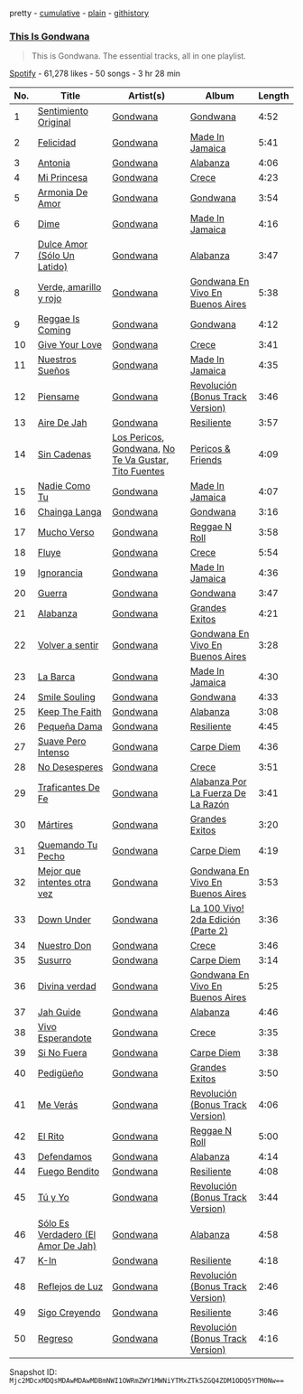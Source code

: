 pretty - [cumulative](/playlists/cumulative/37i9dQZF1DZ06evO2z72hy.md) - [plain](/playlists/plain/37i9dQZF1DZ06evO2z72hy) - [githistory](https://github.githistory.xyz/mackorone/spotify-playlist-archive/blob/main/playlists/plain/37i9dQZF1DZ06evO2z72hy)

### [This Is Gondwana](https://open.spotify.com/playlist/37i9dQZF1DZ06evO2z72hy)

> This is Gondwana\. The essential tracks, all in one playlist.

[Spotify](https://open.spotify.com/user/spotify) - 61,278 likes - 50 songs - 3 hr 28 min

| No. | Title | Artist(s) | Album | Length |
|---|---|---|---|---|
| 1 | [Sentimiento Original](https://open.spotify.com/track/2dz5G8cubIlwFN6SJtj0rg) | [Gondwana](https://open.spotify.com/artist/4nSgEvZncnC5oNPVrtwnLd) | [Gondwana](https://open.spotify.com/album/5aqBD2HHSWt6VpSjSZfiMw) | 4:52 |
| 2 | [Felicidad](https://open.spotify.com/track/3TilMZ5wdTBPrDYPNY9Kc8) | [Gondwana](https://open.spotify.com/artist/4nSgEvZncnC5oNPVrtwnLd) | [Made In Jamaica](https://open.spotify.com/album/3iUfQH6qzhBfR4lrD4dgmg) | 5:41 |
| 3 | [Antonia](https://open.spotify.com/track/51LZ2XHdETvNLQ6SKqTjWF) | [Gondwana](https://open.spotify.com/artist/4nSgEvZncnC5oNPVrtwnLd) | [Alabanza](https://open.spotify.com/album/6KPmpAVmsA13q5iz2ItPLS) | 4:06 |
| 4 | [Mi Princesa](https://open.spotify.com/track/6qwIv4W6tUPxt2jLz84tlo) | [Gondwana](https://open.spotify.com/artist/4nSgEvZncnC5oNPVrtwnLd) | [Crece](https://open.spotify.com/album/3B5dbgQh0IvFD47xLnDvPr) | 4:23 |
| 5 | [Armonia De Amor](https://open.spotify.com/track/2CfWRsmVFEIJA3t5HBMvry) | [Gondwana](https://open.spotify.com/artist/4nSgEvZncnC5oNPVrtwnLd) | [Gondwana](https://open.spotify.com/album/5aqBD2HHSWt6VpSjSZfiMw) | 3:54 |
| 6 | [Dime](https://open.spotify.com/track/6YjkpZPWoDnY2Xbvf9lSWn) | [Gondwana](https://open.spotify.com/artist/4nSgEvZncnC5oNPVrtwnLd) | [Made In Jamaica](https://open.spotify.com/album/3iUfQH6qzhBfR4lrD4dgmg) | 4:16 |
| 7 | [Dulce Amor \(Sólo Un Latido\)](https://open.spotify.com/track/23d6sogOKvZOx7XtSEeNVs) | [Gondwana](https://open.spotify.com/artist/4nSgEvZncnC5oNPVrtwnLd) | [Alabanza](https://open.spotify.com/album/6KPmpAVmsA13q5iz2ItPLS) | 3:47 |
| 8 | [Verde, amarillo y rojo](https://open.spotify.com/track/4Gu3btu3WVhofFBbSyrwBC) | [Gondwana](https://open.spotify.com/artist/4nSgEvZncnC5oNPVrtwnLd) | [Gondwana En Vivo En Buenos Aires](https://open.spotify.com/album/5gF3S3q98Noxe5ECtnUN9K) | 5:38 |
| 9 | [Reggae Is Coming](https://open.spotify.com/track/1yYq0GX9AKLb6yiN5pmyEw) | [Gondwana](https://open.spotify.com/artist/4nSgEvZncnC5oNPVrtwnLd) | [Gondwana](https://open.spotify.com/album/5aqBD2HHSWt6VpSjSZfiMw) | 4:12 |
| 10 | [Give Your Love](https://open.spotify.com/track/6SCxbGzB7xJBPqkEvobpFf) | [Gondwana](https://open.spotify.com/artist/4nSgEvZncnC5oNPVrtwnLd) | [Crece](https://open.spotify.com/album/3B5dbgQh0IvFD47xLnDvPr) | 3:41 |
| 11 | [Nuestros Sueños](https://open.spotify.com/track/0xAwZZmo9w1Rl5gaMkQ2lx) | [Gondwana](https://open.spotify.com/artist/4nSgEvZncnC5oNPVrtwnLd) | [Made In Jamaica](https://open.spotify.com/album/3iUfQH6qzhBfR4lrD4dgmg) | 4:35 |
| 12 | [Piensame](https://open.spotify.com/track/649bIUP229t1UR3KBAZdaF) | [Gondwana](https://open.spotify.com/artist/4nSgEvZncnC5oNPVrtwnLd) | [Revolución \(Bonus Track Version\)](https://open.spotify.com/album/2q9SKZyjttHPnRTcV7cDAg) | 3:46 |
| 13 | [Aire De Jah](https://open.spotify.com/track/21a0hsGjEbG6hBl00N3I5g) | [Gondwana](https://open.spotify.com/artist/4nSgEvZncnC5oNPVrtwnLd) | [Resiliente](https://open.spotify.com/album/7E1x50ZczCpi7HVjHrvhZ9) | 3:57 |
| 14 | [Sin Cadenas](https://open.spotify.com/track/42PvpvCg7eaXJy89at6u8s) | [Los Pericos](https://open.spotify.com/artist/7FnZWGw9lwOr7WzieTKEPR), [Gondwana](https://open.spotify.com/artist/4nSgEvZncnC5oNPVrtwnLd), [No Te Va Gustar](https://open.spotify.com/artist/4ZDoy7AWNgQVmX7T0u0B1j), [Tito Fuentes](https://open.spotify.com/artist/50TYc0wXVPLyb6k5PkR8Lo) | [Pericos & Friends](https://open.spotify.com/album/6X5Q67CsxndSPng67Xxqua) | 4:09 |
| 15 | [Nadie Como Tu](https://open.spotify.com/track/52sDXLOJz1y7Gjf3TJ5eWa) | [Gondwana](https://open.spotify.com/artist/4nSgEvZncnC5oNPVrtwnLd) | [Made In Jamaica](https://open.spotify.com/album/3iUfQH6qzhBfR4lrD4dgmg) | 4:07 |
| 16 | [Chainga Langa](https://open.spotify.com/track/1akpbkKct2FsbSE71IKHZR) | [Gondwana](https://open.spotify.com/artist/4nSgEvZncnC5oNPVrtwnLd) | [Gondwana](https://open.spotify.com/album/5aqBD2HHSWt6VpSjSZfiMw) | 3:16 |
| 17 | [Mucho Verso](https://open.spotify.com/track/1pTDULhEDv0n8W6Aqnw5ro) | [Gondwana](https://open.spotify.com/artist/4nSgEvZncnC5oNPVrtwnLd) | [Reggae N Roll](https://open.spotify.com/album/0xvEOmEMONX0ohVCUcudb5) | 3:58 |
| 18 | [Fluye](https://open.spotify.com/track/2crdEEBy8ja6mBGjPxfpxZ) | [Gondwana](https://open.spotify.com/artist/4nSgEvZncnC5oNPVrtwnLd) | [Crece](https://open.spotify.com/album/3B5dbgQh0IvFD47xLnDvPr) | 5:54 |
| 19 | [Ignorancia](https://open.spotify.com/track/0TzxVKHY0tpICeGNQQ2RLf) | [Gondwana](https://open.spotify.com/artist/4nSgEvZncnC5oNPVrtwnLd) | [Made In Jamaica](https://open.spotify.com/album/3iUfQH6qzhBfR4lrD4dgmg) | 4:36 |
| 20 | [Guerra](https://open.spotify.com/track/6XkwfvohWsXv7B3GrDblaZ) | [Gondwana](https://open.spotify.com/artist/4nSgEvZncnC5oNPVrtwnLd) | [Gondwana](https://open.spotify.com/album/5aqBD2HHSWt6VpSjSZfiMw) | 3:47 |
| 21 | [Alabanza](https://open.spotify.com/track/6g0p5ZemM9FUKyNCqlkt69) | [Gondwana](https://open.spotify.com/artist/4nSgEvZncnC5oNPVrtwnLd) | [Grandes Exitos](https://open.spotify.com/album/5t2pcgpZR6Lo51JNb6s7jp) | 4:21 |
| 22 | [Volver a sentir](https://open.spotify.com/track/35xXFaqG8xlx5x0HtHpzyv) | [Gondwana](https://open.spotify.com/artist/4nSgEvZncnC5oNPVrtwnLd) | [Gondwana En Vivo En Buenos Aires](https://open.spotify.com/album/5gF3S3q98Noxe5ECtnUN9K) | 3:28 |
| 23 | [La Barca](https://open.spotify.com/track/7LTXQnitAcwSdZdl2t7E13) | [Gondwana](https://open.spotify.com/artist/4nSgEvZncnC5oNPVrtwnLd) | [Made In Jamaica](https://open.spotify.com/album/3iUfQH6qzhBfR4lrD4dgmg) | 4:30 |
| 24 | [Smile Souling](https://open.spotify.com/track/3asfbDhnzUpEvMuhPxWaXI) | [Gondwana](https://open.spotify.com/artist/4nSgEvZncnC5oNPVrtwnLd) | [Gondwana](https://open.spotify.com/album/5aqBD2HHSWt6VpSjSZfiMw) | 4:33 |
| 25 | [Keep The Faith](https://open.spotify.com/track/2Qq4l3G6w6WdfM1rKrEqBe) | [Gondwana](https://open.spotify.com/artist/4nSgEvZncnC5oNPVrtwnLd) | [Alabanza](https://open.spotify.com/album/6KPmpAVmsA13q5iz2ItPLS) | 3:08 |
| 26 | [Pequeña Dama](https://open.spotify.com/track/4YPw9WEBa0xsfexCbXCTXo) | [Gondwana](https://open.spotify.com/artist/4nSgEvZncnC5oNPVrtwnLd) | [Resiliente](https://open.spotify.com/album/7E1x50ZczCpi7HVjHrvhZ9) | 4:45 |
| 27 | [Suave Pero Intenso](https://open.spotify.com/track/2aIUhZGLfRpG1AYCy4oX9d) | [Gondwana](https://open.spotify.com/artist/4nSgEvZncnC5oNPVrtwnLd) | [Carpe Diem](https://open.spotify.com/album/0hjSy3tFI2uK4RcppyNASu) | 4:36 |
| 28 | [No Desesperes](https://open.spotify.com/track/4gvUtG1oO9EnXs5hk6UYjz) | [Gondwana](https://open.spotify.com/artist/4nSgEvZncnC5oNPVrtwnLd) | [Crece](https://open.spotify.com/album/3B5dbgQh0IvFD47xLnDvPr) | 3:51 |
| 29 | [Traficantes De Fe](https://open.spotify.com/track/10vTdkkK4noQfgt0oexX06) | [Gondwana](https://open.spotify.com/artist/4nSgEvZncnC5oNPVrtwnLd) | [Alabanza Por La Fuerza De La Razón](https://open.spotify.com/album/7mzgCNDT0IVvixRnHKcGmj) | 3:41 |
| 30 | [Mártires](https://open.spotify.com/track/2dgC2dinAbcyHW15OLeSPB) | [Gondwana](https://open.spotify.com/artist/4nSgEvZncnC5oNPVrtwnLd) | [Grandes Exitos](https://open.spotify.com/album/5t2pcgpZR6Lo51JNb6s7jp) | 3:20 |
| 31 | [Quemando Tu Pecho](https://open.spotify.com/track/5MRAyyeWEQvcsf9BdruIIY) | [Gondwana](https://open.spotify.com/artist/4nSgEvZncnC5oNPVrtwnLd) | [Carpe Diem](https://open.spotify.com/album/0hjSy3tFI2uK4RcppyNASu) | 4:19 |
| 32 | [Mejor que intentes otra vez](https://open.spotify.com/track/3HCpsDMzAL3ksrPTP02KL8) | [Gondwana](https://open.spotify.com/artist/4nSgEvZncnC5oNPVrtwnLd) | [Gondwana En Vivo En Buenos Aires](https://open.spotify.com/album/5gF3S3q98Noxe5ECtnUN9K) | 3:53 |
| 33 | [Down Under](https://open.spotify.com/track/6vDl3LpYcIkuqKM0XIbqBe) | [Gondwana](https://open.spotify.com/artist/4nSgEvZncnC5oNPVrtwnLd) | [La 100 Vivo! 2da Edición \(Parte 2\)](https://open.spotify.com/album/028601b3iM0PZtzD76eKRv) | 3:36 |
| 34 | [Nuestro Don](https://open.spotify.com/track/5pJy4HaC21CyAF7SZ5XJ0B) | [Gondwana](https://open.spotify.com/artist/4nSgEvZncnC5oNPVrtwnLd) | [Crece](https://open.spotify.com/album/3B5dbgQh0IvFD47xLnDvPr) | 3:46 |
| 35 | [Susurro](https://open.spotify.com/track/2TxZ8JAypBhn7GWyzwX4hR) | [Gondwana](https://open.spotify.com/artist/4nSgEvZncnC5oNPVrtwnLd) | [Carpe Diem](https://open.spotify.com/album/0hjSy3tFI2uK4RcppyNASu) | 3:14 |
| 36 | [Divina verdad](https://open.spotify.com/track/6w9TXZ2DROwK2KUtA41D4N) | [Gondwana](https://open.spotify.com/artist/4nSgEvZncnC5oNPVrtwnLd) | [Gondwana En Vivo En Buenos Aires](https://open.spotify.com/album/5gF3S3q98Noxe5ECtnUN9K) | 5:25 |
| 37 | [Jah Guide](https://open.spotify.com/track/49HlZ78uRJkjYvUIed53Ko) | [Gondwana](https://open.spotify.com/artist/4nSgEvZncnC5oNPVrtwnLd) | [Alabanza](https://open.spotify.com/album/6KPmpAVmsA13q5iz2ItPLS) | 4:46 |
| 38 | [Vivo Esperandote](https://open.spotify.com/track/0fmrLB98vvk3Z5wFTmkho9) | [Gondwana](https://open.spotify.com/artist/4nSgEvZncnC5oNPVrtwnLd) | [Crece](https://open.spotify.com/album/3B5dbgQh0IvFD47xLnDvPr) | 3:35 |
| 39 | [Si No Fuera](https://open.spotify.com/track/5ohIvkIdzrX3Q9UWqojvkM) | [Gondwana](https://open.spotify.com/artist/4nSgEvZncnC5oNPVrtwnLd) | [Carpe Diem](https://open.spotify.com/album/0hjSy3tFI2uK4RcppyNASu) | 3:38 |
| 40 | [Pedigüeño](https://open.spotify.com/track/36Xd0R2zfa1r9Dk9z4Lcwd) | [Gondwana](https://open.spotify.com/artist/4nSgEvZncnC5oNPVrtwnLd) | [Grandes Exitos](https://open.spotify.com/album/5t2pcgpZR6Lo51JNb6s7jp) | 3:50 |
| 41 | [Me Verás](https://open.spotify.com/track/4tnguLiUs6l0QtfcocbSdF) | [Gondwana](https://open.spotify.com/artist/4nSgEvZncnC5oNPVrtwnLd) | [Revolución \(Bonus Track Version\)](https://open.spotify.com/album/2q9SKZyjttHPnRTcV7cDAg) | 4:06 |
| 42 | [El Rito](https://open.spotify.com/track/5iccBUGytEmsMoJhaFeRag) | [Gondwana](https://open.spotify.com/artist/4nSgEvZncnC5oNPVrtwnLd) | [Reggae N Roll](https://open.spotify.com/album/0xvEOmEMONX0ohVCUcudb5) | 5:00 |
| 43 | [Defendamos](https://open.spotify.com/track/2KT2sqjXGxBY4YkWNX56XM) | [Gondwana](https://open.spotify.com/artist/4nSgEvZncnC5oNPVrtwnLd) | [Alabanza](https://open.spotify.com/album/6KPmpAVmsA13q5iz2ItPLS) | 4:14 |
| 44 | [Fuego Bendito](https://open.spotify.com/track/1K93QCRJlYigCeTG5SsfvY) | [Gondwana](https://open.spotify.com/artist/4nSgEvZncnC5oNPVrtwnLd) | [Resiliente](https://open.spotify.com/album/7E1x50ZczCpi7HVjHrvhZ9) | 4:08 |
| 45 | [Tú y Yo](https://open.spotify.com/track/4hN7zGsnymEBrhUwLnaQbZ) | [Gondwana](https://open.spotify.com/artist/4nSgEvZncnC5oNPVrtwnLd) | [Revolución \(Bonus Track Version\)](https://open.spotify.com/album/2q9SKZyjttHPnRTcV7cDAg) | 3:44 |
| 46 | [Sólo Es Verdadero \(El Amor De Jah\)](https://open.spotify.com/track/5rbiiKLMsgT2m2pz57Hxaf) | [Gondwana](https://open.spotify.com/artist/4nSgEvZncnC5oNPVrtwnLd) | [Alabanza](https://open.spotify.com/album/6KPmpAVmsA13q5iz2ItPLS) | 4:58 |
| 47 | [K\-In](https://open.spotify.com/track/46MPomoOJPWxItWUTOk4Fz) | [Gondwana](https://open.spotify.com/artist/4nSgEvZncnC5oNPVrtwnLd) | [Resiliente](https://open.spotify.com/album/7E1x50ZczCpi7HVjHrvhZ9) | 4:18 |
| 48 | [Reflejos de Luz](https://open.spotify.com/track/44iYQwUFs6s8rIk4H1TAi4) | [Gondwana](https://open.spotify.com/artist/4nSgEvZncnC5oNPVrtwnLd) | [Revolución \(Bonus Track Version\)](https://open.spotify.com/album/2q9SKZyjttHPnRTcV7cDAg) | 2:46 |
| 49 | [Sigo Creyendo](https://open.spotify.com/track/0LPoceKI0Idd2E90fNvL80) | [Gondwana](https://open.spotify.com/artist/4nSgEvZncnC5oNPVrtwnLd) | [Resiliente](https://open.spotify.com/album/7E1x50ZczCpi7HVjHrvhZ9) | 3:46 |
| 50 | [Regreso](https://open.spotify.com/track/4O5rHAUKMGT47CiZCN3wd2) | [Gondwana](https://open.spotify.com/artist/4nSgEvZncnC5oNPVrtwnLd) | [Revolución \(Bonus Track Version\)](https://open.spotify.com/album/2q9SKZyjttHPnRTcV7cDAg) | 4:16 |

Snapshot ID: `Mjc2MDcxMDQsMDAwMDAwMDBmNWI1OWRmZWY1MWNiYTMxZTk5ZGQ4ZDM1ODQ5YTM0Nw==`
